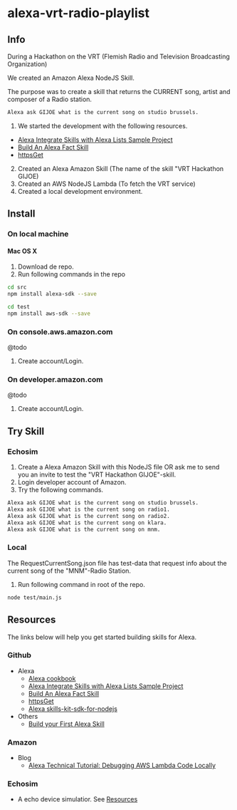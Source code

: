 # alexa-vrt-radio-playlist

## Info
During a Hackathon on the VRT (Flemish Radio and Television Broadcasting Organization)

We created an Amazon Alexa NodeJS Skill.

The purpose was to create a skill that returns the CURRENT song, artist and composer
of a Radio station.

```bash
Alexa ask GIJOE what is the current song on studio brussels.
```

1. We started the development with the following resources.
  * [Alexa Integrate Skills with Alexa Lists Sample Project](#MyStartResource1)
  * [Build An Alexa Fact Skill](#MyStartResource2)
  * [httpsGet](#MyStartResource3)
2. Created an Alexa Amazon Skill (The name of the skill "VRT Hackathon GIJOE)
3. Created an AWS NodeJS Lambda (To fetch the VRT service)
4. Created a local development environment.


## Install
### On local machine
#### Mac OS X
1. Download de repo.
2. Run following commands in the repo
```bash
cd src
npm install alexa-sdk --save
```
```bash
cd test
npm install aws-sdk --save
```

### On console.aws.amazon.com
@todo
1. Create account/Login.

### On developer.amazon.com
@todo
1. Create account/Login.



## Try Skill
### Echosim
1. Create a Alexa Amazon Skill with this NodeJS file OR ask me to send you an invite to test the "VRT Hackathon GIJOE"-skill.
2. Login developer account of Amazon.
3. Try the following commands.
```bash
Alexa ask GIJOE what is the current song on studio brussels.
Alexa ask GIJOE what is the current song on radio1.
Alexa ask GIJOE what is the current song on radio2.
Alexa ask GIJOE what is the current song on klara.
Alexa ask GIJOE what is the current song on mnm.
```

### Local
The RequestCurrentSong.json file has test-data that request info about the current song of the "MNM"-Radio Station.

1. Run following command in root of the repo.
```bash
node test/main.js
```



## Resources
The links below will help you get started building skills for Alexa.
### Github
* Alexa
  * [Alexa cookbook](https://github.com/alexa/alexa-cookbook)
  * <a name="MyStartResource1"></a>[Alexa Integrate Skills with Alexa Lists Sample Project](https://github.com/alexa/alexa-cookbook/tree/master/context)
  * <a name="MyStartResource2"></a>[Build An Alexa Fact Skill](https://github.com/alexa/skill-sample-nodejs-fact)
  * <a name="MyStartResource3"></a>[httpsGet](https://github.com/alexa/alexa-cookbook/tree/master/external-calls/httpsGet)
  * [Alexa skills-kit-sdk-for-nodejs](https://github.com/alexa/alexa-skills-kit-sdk-for-nodejs)
* Others
  * [Build your First Alexa Skill](https://github.com/Donohue/alexa)
### Amazon
* Blog
  * [Alexa Technical Tutorial: Debugging AWS Lambda Code Locally](https://developer.amazon.com/blogs/post/Tx24Z2QZP5RRTG1/new-alexa-technical-tutorial-debugging-aws-lambda-code-locally)
### Echosim
* A echo device simulatior. See [Resources](https://echosim.io/resources)